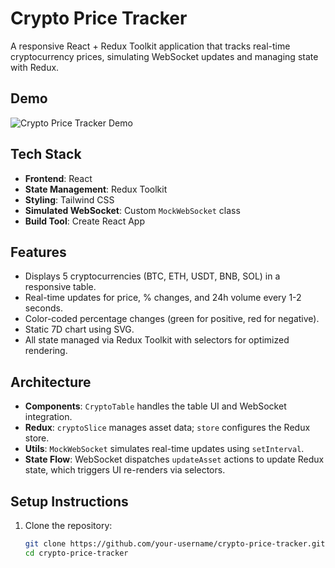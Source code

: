 # Crypto Price Tracker

A responsive React + Redux Toolkit application that tracks real-time cryptocurrency prices, simulating WebSocket updates and managing state with Redux.

## Demo
![Crypto Price Tracker Demo](demo.gif)

## Tech Stack
- **Frontend**: React
- **State Management**: Redux Toolkit
- **Styling**: Tailwind CSS
- **Simulated WebSocket**: Custom `MockWebSocket` class
- **Build Tool**: Create React App

## Features
- Displays 5 cryptocurrencies (BTC, ETH, USDT, BNB, SOL) in a responsive table.
- Real-time updates for price, % changes, and 24h volume every 1-2 seconds.
- Color-coded percentage changes (green for positive, red for negative).
- Static 7D chart using SVG.
- All state managed via Redux Toolkit with selectors for optimized rendering.

## Architecture
- **Components**: `CryptoTable` handles the table UI and WebSocket integration.
- **Redux**: `cryptoSlice` manages asset data; `store` configures the Redux store.
- **Utils**: `MockWebSocket` simulates real-time updates using `setInterval`.
- **State Flow**: WebSocket dispatches `updateAsset` actions to update Redux state, which triggers UI re-renders via selectors.

## Setup Instructions
1. Clone the repository:
   ```bash
   git clone https://github.com/your-username/crypto-price-tracker.git
   cd crypto-price-tracker
